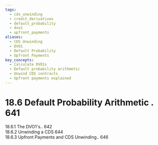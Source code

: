 ```yaml
---
tags:
  - cds_unwinding
  - credit_derivatives
  - default_probability
  - dvo1
  - upfront_payments
aliases:
  - CDS Unwinding
  - DVO1
  - Default Probability
  - Upfront Payments
key_concepts:
  - Calculate DVO1s
  - Default probability arithmetic
  - Unwind CDS contracts
  - Upfront payments explained
---
```


# 18.6 Default Probability Arithmetic . 641  

18.6.1 The DVO1's.. 642   
18.6.2 Unwinding a CDS 644   
18.6.3 Upfront Payments and CDS Unwinding.. 646  
